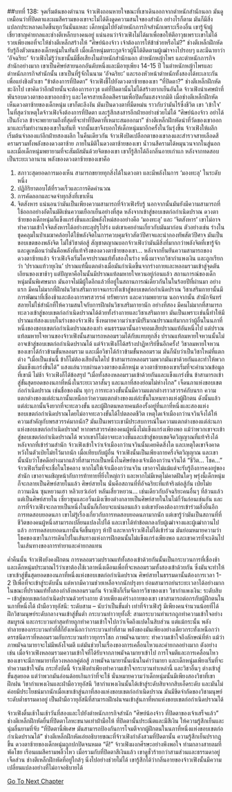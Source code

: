 ##บทที่ 138: จุดเริ่มต้นของตำนาน
จ้าวเฟิงถอนหายใจขณะที่เขาเดินออกจากตำหนักสำนักนอก มันดูเหมือนว่าที่ปิดตาและผมสีครามของเขาจะไม่ได้ดึงดูดความสนใจของสำนัก อย่างไรก็ตาม มันก็มีสิ่งแปลกประหลาดเกิดขึ้นทุกวันนั่นแหละ
เด็กหนุ่มไปยังตำหนักภารกิจสำนักเพราะเรื่องอื่น
เขารู้จักผู้เชี่ยวชาญค่ายกลและช่างตีเหล็กบางคนอยู่ แน่นอนว่าจ้าวเฟิงไม่ได้มาเพื่อขอให้ตีอาวุธเพราะเขาไม่ได้รวยเพียงพอที่จะให้ช่างตีเหล็กสร้างให้
“ศิษย์น้องจ้าว เจ้าต้องการให้ข้าช่วยหรือไม่?”
ช่างตีเหล็กฝึกหัดรับรู้ถึงตัวตนของเด็กหนุ่มในทันที เมื่อเด็กหนุ่มตระกูลจ้าวผู้นี้ได้ติดตามผู้เฒ่าจางไปรอบๆ และมีฉายาว่า ‘อัจฉริยะ’
จ้าวเฟิงไม่รู้ว่าเขานั้นมีชื่อเสียงในตำหนักสำนักนอก ตำหนักหญ้าไพร และตำหนักภารกิจสำนักอย่างมาก
เขาเป็นศิษย์สายนอกอันดับหนึ่งและมีอายุเพียง 14-15 ปี ในตำหนักหญ้าไพรและตำหนักภารกิจสำนักนั้น เขาเป็นที่รู้จักในนาม ‘อัจฉริยะ’ และรองหัวหน้าตำหนักทั้งสองได้ทะเลาะกันเพื่อแย่งชิงตัวเขา
“ข้าต้องการที่ปิดตา” จ้าวเฟิงชี้ไปยังดวงตาซ้ายของเขา
“ที่ปิดตา?”
ช่างตีเหล็กฝึกหัดชะงักไป เขาคิดว่าอีกฝ่ายนั้นจะต้องการอาวุธ แต่ที่ปิดตานั้นไม่ได้สร้างยากเย็นอันใด
จ้าวเฟิงนำเศษผ้าที่พันรอบดวงตาของเขาออกช้าๆ และโคจรสายเลือดสีครามเพื่อปิดกั้นแสงจากมิติ
เมื่อช่างตีเหล็กฝึกหัดเห็นดวงตาซ้ายของเด็กหนุ่ม เขาก็ตะลึงงัน มันเป็นดวงตาที่มืดหม่น ราวกับว่ามันไร้ซึ่งชีวิต
เขา ‘เข้าใจ’ ในที่สุดว่าเหตุใดจ้าวเฟิงจึงต้องการที่ปิดตา และรู้สึกสงสารอีกฝ่ายอย่างช่วยไม่ได้
“ศิษย์น้องจ้าว อย่าได้เป็นกังวล ข้าจะพยายามถึงที่สุดที่จะทำที่ปิดตาที่เหมาะสมออกมา” ช่างตีเหล็กฝึกหัดนำที่วัดของเขาออกมาและเริ่มทำงานของเขาในทันที
จากนั้นเขาจึงบอกให้เด็กหนุ่มมาอีกครั้งในวันรุ่งขึ้น จ้าวเฟิงให้ผลึกเริ่มต้นจำลองแก่อีกฝ่ายสองผลึก
ในคืนเดียวกัน จ้าวเฟิงปิดเปลือกตาของเขาลงและสำรวจสายเลือดสีครามรวมทั้งพลังของดวงตาซ้าย
ภายในมิติในดวงตาซ้ายของเขา น้ำวนสีครามได้หมุนวนจากในสู่นอก และเมื่อเด็กหนุ่มพยายามที่จะสัมผัสมันด้วยจิตของเขา เขาก็รู้สึกได้ถึงกลิ่นอายเก่าแก
หลังจากทดสอบเป็นระยะเวลานาน พลังของดวงตาซ้ายของเขาคือ
1. สภาวะสุดยอดการมองเห็น สามารถขยายทุกสิ่งได้ในดวงตา และมีพลังในการ ‘มองทะลุ’ ในระดับหนึ่ง
2. ปฏิกิริยาตอบโต้ที่รวดเร็วและการคิดคำนวณ
3. การคัดลอกและจดจำทุกสิ่งที่เขาเห็น
4. จิตสังหาร
แน่นอนว่ามันเป็นเพียงความสามารถที่จ้าวเฟิงรับรู้ นอกจากนั้นมันยังมีความสามารถที่ใช้ออกอย่างอัตโนมัติเช่นความเยือกเย็นอย่างที่สุด
หลังจากเข้าสู่ขอบเขตก่อกำเนิดปราณ ดวงตาซ้ายของเด็กหนุ่มก็แข็งแกร่งขึ้นและมีพลังใหม่สองอย่างคือ ‘มองทะลุ’ และ ‘จิตสังหาร’
เขาไม่อาจทำความเข้าใจจิตสังหารได้อย่างทะลุปรุโปร่ง แต่เขาเคยอ่านเกี่ยวกับมันมาก่อน ตัวอย่างเช่น ร่างในชุดคลุมในป่าเมฆาคล้อยได้ใช้พลังจิตในการควบคุมจ้าวสัตว์ปีศาจและนำกองทัพสัตว์ปีศาจ
มันเป็นขอบเขตของพลังจิต ไม่ใช่วิชาต่อสู้
สัญชาตญาณบอกจ้าวเฟิงว่ามันมีสิ่งที่มากกว่าพลังจิตที่เขารู้จัก และดูเหมือนว่ามันคือพลังที่แท้จริงของดวงตาซ้ายของเขา...
หลังจากยืนยันความสามารถของดวงตาซ้ายแล้ว จ้าวเฟิงจึงเริ่มโคจรปราณแท้ทั้งสองในร่าง หนึ่งมาจากวิชากำแพงเงิน และถูกเรียกว่า ‘ปราณแท้วายุเงิน’ ปราณแท้นี้แตกต่างเมื่อมันกำเนิดขึ้นจากร่างกายและหลอมรวมเข้าสู่จุดตันเถียนของเขาช้าๆ
แต่ปัญหาคือในนั้นมีปราณแท้ลมหายใจหวนอยู่ก่อนแล้ว
สถานการณ์ของเด็กหนุ่มนั้นพิเศษมาก มันอาจไม่มีผู้ใดอีกแล้วที่อยู่ในสถานการณ์เดียวกันในในร้อยปีที่ผ่านมา
อย่างแรก มีคนไม่มากที่ฝึกฝนวิชาเสริมกายาจนกระทั่งเข้าสู่ขอบเขตก่อกำเนิดปราณ วิชาเสริมกายานั้นมีการพัฒนาที่เชื่องช้าและต้องการพรสวรรค์ ทรัพยากร และความพยายาม นอกจากนั้น สำนักจันทร์สลายไม่ใช่สำนักที่ให้ความสนใจกับการฝึกฝนวิชาเสริมกายานัก
อย่างที่สอง มีคนไม่มากที่สามารถทะลวงเข้าสู่ขอบเขตก่อกำเนิดปราณได้ด้วยทั้งร่างกายและวิชาเสริมกายา มันเป็นเพราะเช่นนี้ทำให้มีปราณแท้สองแบบในร่างของจ้าวเฟิง ซึ่งหมายความว่าเขามีปริมาณปราณแท้มากกว่าผู้อื่นในนภาที่หนึ่งของขอบเขตก่อกำเนิดปราณสองเท่า
คนธรรมดานั้นอาจยอมเสียปราณแท้อันหนึ่งไป แต่ปราณแท้ลมหายใจหวนของจ้าวเฟิงนั้นสามารถหลอมรวมได้กับแทบทุกสิ่ง ปราณแท้ลมหายใจหวนนั้นไม่อาจเข้าสู่ขอบเขตก่อกำเนิดปราณได้ แต่จ้าวเฟิงก็ได้สร้างปาฏิหาริย์ขึ้นอีกครั้ง!
วิชาลมหายใจหวนของเขาได้ก้าวข้ามขั้นหลอมรวม และเมื่อวิชาได้ก้าวข้ามขั้นหลอมรวม มันก็นับว่าเป็นวิชาใหม่ที่แตกต่าง
“เมื่อเป็นเช่นนี้ ข้าก็ไม่ต้องเสียอันใดไป ข้าสามารถหลอมรวมพวกมันเขาด้วยกันและทำให้พวกมันแข็งแกร่งขึ้นได้”
แสงแล่นวาบผ่านดวงตาของเด็กหนุ่ม ดวงตาซ้ายของเขาเริ่มที่จะคำนวณข้อมูลที่เขามี
ไม่ช้า จ้าวเฟิงก็ได้ข้อสรุป
“เมื่อทั้งสองหลอมรวมเข้าด้วยกันและแข็งแกร่งขึ้น ข้าสามารถเข้าสู่ขั้นสุดยอดของนภาที่หนึ่งในระยะเวลาสั้นๆ และนภาที่สองย่อมไม่ห่างไกล”
เจ็ดนภาแห่งขอบเขตก่อกำเนิดปราณ เช่นชื่อของมัน ทุกๆ การทะลวงขั้นนั้นมีความแตกต่างราวสวรรค์กับนรก
ความแตกต่างของแต่ล่ะนภานั้นเหนือกว่าความแตกต่างของแต่ล่ะขั้นในหนทางแห่งผู้ฝึกตน ดังนั้นแล้ว แต่ล่ะนภานั้นจึงยากที่จะทะลวงขั้น และผู้ฝึกตนหลายคนต้องรั้งอยู่ที่นภาที่หนึ่งและสองแห่งขอบเขตก่อกำเนิดปราณโดยไม่อาจทะลวงขั้นได้ไปตลอดชีวิต
เหตุใดเจ้าเมืองกว่านจวินจึงได้ให้ความสำคัญกับพรสวรรค์มากนัก? มันเป็นเพราะเขามีประสบการณ์ในความแตกต่างของแต่ล่ะนภาแห่งขอบเขตก่อกำเนิดปราณ! หากพรสวรรค์ของคนผู้หนึ่งไม่แข็งแกร่งเพียงพอ แม้ว่าพวกเขาจะเข้าสู่ขอบเขตก่อกำเนิดปราณได้ พวกเขาก็ไม่อาจทะลวงขั้นและเข้าสู่ขอบเขตจิตวิญญาณที่แท้จริงได้ หลังจากที่เข้าร่วมสำนัก จ้าวเฟิงเข้าใจว่าเจ้าเมืองกว่านจวินนั้นเคยคิดสิ่งใด และเหตุใดเขาจึงคาดหวังในตัวเป่ยโม่ยไว้มากนัก
เมื่อเทียบกับผู้อื่น จ้าวเฟิงนั้นเป็นเพียงกายครึ่งจิตวิญญาณ และเขานั้นนับว่าโชคดีอย่างมากแล้วที่สามารถเป็นหนึ่งในศิษย์ของเจ้าเมืองกว่านจวินได้
“ชีวิต... โชค...”
จ้าวเฟิงเริ่มที่จะเชื่อในโชคลาง หากไม่ใช่เจ้าเมืองกว่านจวิน เขาอาจไม่แม้แต่จะรับรู้ถึงการคงอยู่ของสำนัก
เขาอาจเผชิญหน้ากับการท้าทายที่ยิ่งใหญ่กว่า และหากไม่มีเหตุไม่คาดฝันใดๆ พรุ่งนี้เด็กหนุ่มก็จะกลายเป็นศิษย์สายในแล้ว
ศิษย์สายใน นั่นคือสถานที่ที่อัจฉริยะที่แท้จริงต่อสู้กัน
เป่ยโม่ย กวานเฉิน ซุนหยวนเฮา หลิวเยว่เอ๋อร์ หลันเสี่ยวหยวน... เช่นเดียวกับอัจฉริยะคนอื่นๆ ที่ล้วนแล้วแต่เป็นศิษย์สายใน
เซี่ยวซุนและอวิ๋นเมิงเซียงต่างกลายเป็นศิษย์สายในในไม่กี่วันก่อนเช่นกัน และการที่จ้าวเฟิงจะกลายเป็นหนึ่งในนั้นก็เกือบจะแน่นอนแล้ว แต่เขายังคงต้องการเข้าร่วมสิ่งอื่นอีก การทดสอบยอดนภา
เขาไม่รู้เรื่องเกี่ยวกับการทดสอบยอดนภามากนัก แต่เขารู้ว่ามันเป็นสถานที่ที่ชีวิตของคนผู้หนึ่งสามารถเปลี่ยนแปลงไปได้ และเขาได้ทำข้อตกลงกับผู้เฒ่าจางและผู้เฒ่ากวนไปแล้ว
การทดสอบยอดนภานั้นจัดขึ้นทุกๆ ห้าปี และหากจ้าวเฟิงไม่ได้เข้าร่วม มันย่อมหมายความว่าโชคของเขาในการเดินไปในเส้นทางแห่งการฝึกตนนั้นไม่แข็งแกร่งเพียงพอ และเขาควรที่จะเดินไปในเส้นทางของการทำยาและค่ายกลแทน

ค่ำคืนนั้น
จ้าวเฟิงยังคงฝึกตน
การหลอมรวมปราณแท้ทั้งสองเข้าด้วยกันนั้นเป็นกระบวนการที่เชื่องช้า และเด็กหนุ่มประมาณไว้ว่าเขาต้องใช้เวลาหนึ่งเดือนเพื่อที่จะหลอมรวมทั้งสองเข้าด้วยกัน ซึ่งมันจะทำให้เขาเข้าสู่ขั้นสุดยอดของนภาที่หนึ่งแห่งขอบเขตก่อกำเนิดปราณ
ศิษย์สายในธรรมดานั้นต้องการเวลา 1-2 ปีเพื่อที่จะเข้าสู่ระดับนั้น แต่หากมีความช่วยเหลือจากนักปรุงยา ย่อมสามารถย่นระยะเวลาได้อย่างมาก ในขณะที่ปราณแท้ทั้งสองกำลังหลอมรวมกัน จ้าวเฟิงก็เริ่มจัดการวิชาของเขา
วิชากำแพงเงิน: ระดับสิบ – เข้าสู่ขอบเขตก่อกำเนิดปราณด้วยร่างกาย
ด้วยเพียงแค่ร่างกายของเขา เขาสามารถต่อกรกับผู้ฝึกตนในนภาที่หนึ่งได้
ฝ่ามือวายุอัสนี: ระดับสาม – นับว่าเป็นขั้นต่ำ
เท่าที่จ้าวเฟิงรู้ มีเพียงคนจำนวนน้อยที่ได้ฝึกวิชามนุษย์ระดับกลางจนเข้าสู่ขั้นต่ำ
กระบวนท่าวายุทั้งสี่: สามกระบวนท่าแรกถูกทำความเข้าใจอย่างสมบูรณ์ และกระบวนท่าสุดท้ายถูกทำความเข้าใจไปกว่าเจ็ดถึงแปดในสิบส่วน แต่แม้กระนั้น พลังทำลายของกระบวนท่าที่สี่ก็ยังเหนือกว่ากระบวนท่าที่สาม
พลังของมันเพียงอย่างเดียวกระทั่งเหนือกว่าดรรชนีดาราที่หลอมรวมกับกระบวนท่าวายุกรรโชก
ภาพมัจฉามายา: ทำความเข้าใจถึงลักษณ์ที่ห้า
แม้ว่าภาพมัจฉามายาจะไม่มีพลังโจมตี แต่มันช่วยในเรื่องของการเคลื่อนไหวและค่ายกลอย่างมาก
ตังอย่างเช่น เมื่อจ้าวเฟิงหลอมรวมความเข้าใจที่ได้รับจากภาพมัจฉามายาเข้าไป การโจมตีและการเคลื่อนไหวของเขาจะมีภาพมายาที่ลวงหลอกคู่ต่อสู้
ภาพมัจฉามายานั้นเน้นในคำว่ามายา และเด็กหนุ่มเพียงเริ่มที่จะทำความเข้าใจมัน
กระทั่งบัดนี้ จ้าวเฟิงทำเพียงทำความเข้าใจกระบวนท่าเหล่านี้ และวิชาอื่นๆ ต่างเข้าสู่ขั้นสุดยอด แต่ว่าพวกมันอ่อนด้อยเกินกว่าที่จะใช้
นั่นหมายความว่าเด็กหนุ่มนั้นมีเพียงสองวิชาที่เขาฝึกฝน วิชากำแพงเงินและฝ่ามือวายุอัสนี
วิชากำแพงเงินนั้นได้เข้าสู่ระดับสิบจากสิบเอ็ดระดับ และมันไม่ค่อยมีประโยชน์มากนักเมื่อเขาเข้าสู่นภาที่สองแห่งขอบเขตก่อกำเนิดปราณ
มันมีขีดจำกัดของวิชามนุษย์ระดับต่ำธรรมดาอยู่
เป็นฝ่ามือวายุอัสนีที่สามารถฝึกฝนจนเข้าสู่นภาที่หกแห่งขอบเขตก่อกำเนิดปราณได้

จ้าวเฟิงตื่นเช้าในเช้าวันที่สองและไปยังตำหนักภารกิจสำนัก
“ศิษย์น้องจ้าว ที่ปิดตาของเจ้าเสร็จแล้ว”
ช่างตีเหล็กฝึกหัดยื่นที่ปิดตาโลหะขนาดเท่าฝ่ามือให้ ที่ปิดตานั้นประณีตและมีสีเงิน ให้ความรู้สึกเย็นและนุ่มลื่นยามที่จับ
“ที่ปิดตานี้พิเศษ มันสามารถป้องกันการโจมตีจากผู้ฝึกตนในนภาที่หนึ่งแห่งขอบเขตก่อกำเนิดปราณได้”
ช่างตีเหล็กฝึกหัดเอ่ยอธิบายขณะที่จ้าวเฟิงกำลังสวมที่ปิดตานั้น ความรู้สึกเย็นปรากฏขึ้น ดวงตาซ้ายของเด็กหนุ่มถูกปกปิดจนหมด
“ดี!” จ้าวเฟิงผงกศีรษะอย่างพึงพอใจ
ท่ามกลางสายลมที่พัดโชย เรือนผมสีครามพลิ้วไหว เมื่อรวมกับที่ปิดตาสีเงินแล้ว เขาดูชั่วร้ายกว่าสามส่วนและธรรมดาอยู่เจ็ดส่วน
ช่างตีเหล็กฝึกหัดที่อยู่ใกล้ๆ นิ่งไปอย่างช่วยไม่ได้ เขารู้สึกได้ว่ากลิ่นอายของจ้าวเฟิงนั้นมีความเปลี่ยนแปลงอย่างที่ไม่อาจอธิบายได้


[Go To Next Chapter]( ./139.md)